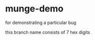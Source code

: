 munge-demo
==========

for demonstrating a particular bug

this branch name consists of 7 hex digits
